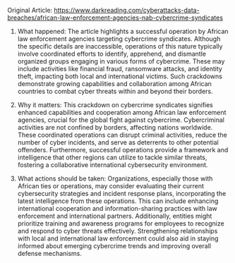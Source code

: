 Original Article: https://www.darkreading.com/cyberattacks-data-breaches/african-law-enforcement-agencies-nab-cybercrime-syndicates

1) What happened: The article highlights a successful operation by African law enforcement agencies targeting cybercrime syndicates. Although the specific details are inaccessible, operations of this nature typically involve coordinated efforts to identify, apprehend, and dismantle organized groups engaging in various forms of cybercrime. These may include activities like financial fraud, ransomware attacks, and identity theft, impacting both local and international victims. Such crackdowns demonstrate growing capabilities and collaboration among African countries to combat cyber threats within and beyond their borders.

2) Why it matters: This crackdown on cybercrime syndicates signifies enhanced capabilities and cooperation among African law enforcement agencies, crucial for the global fight against cybercrime. Cybercriminal activities are not confined by borders, affecting nations worldwide. These coordinated operations can disrupt criminal activities, reduce the number of cyber incidents, and serve as deterrents to other potential offenders. Furthermore, successful operations provide a framework and intelligence that other regions can utilize to tackle similar threats, fostering a collaborative international cybersecurity environment.

3) What actions should be taken: Organizations, especially those with African ties or operations, may consider evaluating their current cybersecurity strategies and incident response plans, incorporating the latest intelligence from these operations. This can include enhancing international cooperation and information-sharing practices with law enforcement and international partners. Additionally, entities might prioritize training and awareness programs for employees to recognize and respond to cyber threats effectively. Strengthening relationships with local and international law enforcement could also aid in staying informed about emerging cybercrime trends and improving overall defense mechanisms.